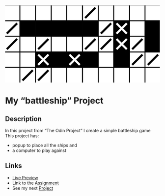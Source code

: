 ![](../img/battleship.png) 
# My “battleship” Project

## Description
In this project from “The Odin Project” I create a simple battleship game <br>
This project has:

- popup to place all the ships and
- a computer to play against

## Links
- [Live Preview](https://tomsoerr.github.io/odin-battleship/)
- Link to the [Assignment](https://www.theodinproject.com/lessons/node-path-javascript-battleship)
- See my next [Project](https://github.com/TomSoerr/rebellinnen)
